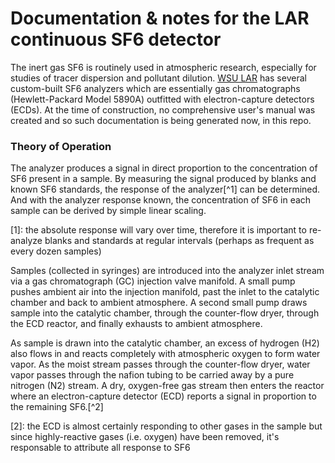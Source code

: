 Documentation & notes for the LAR continuous SF6 detector
=========================================================

The inert gas SF6 is routinely used in atmospheric research, especially for
studies of tracer dispersion and pollutant dilution. [WSU LAR](http://lar.wsu.edu)
has several custom-built SF6 analyzers which are essentially gas chromatographs
(Hewlett-Packard Model 5890A) outfitted with electron-capture detectors (ECDs).
At the time of construction, no comprehensive user's manual was created and so
such documentation is being generated now, in this repo.


### Theory of Operation

The analyzer produces a signal in direct proportion to the concentration of SF6
present in a sample. By measuring the signal produced by blanks and known SF6
standards, the response of the analyzer[^1] can be determined. And with the 
analyzer response known, the concentration of SF6 in each sample can be derived
by simple linear scaling.

  [1]: the absolute response will vary over time, therefore it is important to
       re-analyze blanks and standards at regular intervals (perhaps as
       frequent as every dozen samples)

Samples (collected in syringes) are introduced into the analyzer inlet stream
via a gas chromatograph (GC) injection valve manifold. A small pump pushes
ambient air into the injection manifold, past the inlet to the catalytic chamber
and back to ambient atmosphere. A second small pump draws sample into the
catalytic chamber, through the counter-flow dryer, through the ECD reactor, and
finally exhausts to ambient atmosphere. 

As sample is drawn into the catalytic chamber, an excess of hydrogen (H2) also
flows in and reacts completely with atmospheric oxygen to form water vapor. As
the moist stream passes through the counter-flow dryer, water vapor passes
through the nafion tubing to be carried away by a pure nitrogen (N2) stream. A
dry, oxygen-free gas stream then enters the reactor where an electron-capture 
detector (ECD) reports a signal in proportion to the remaining SF6.[^2]

  [2]: the ECD is almost certainly responding to other gases in the sample but
       since highly-reactive gases (i.e. oxygen) have been removed, it's 
       responsable to attribute all response to SF6



